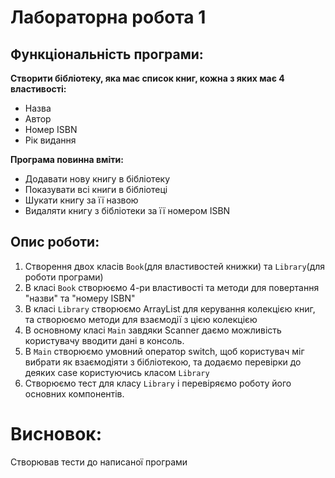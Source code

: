 # Лабораторна робота 1

## Функціональність програми:
**Створити бібліотеку, яка має список книг, кожна з яких має 4 властивості:**
- Назва
- Автор
- Номер ISBN
- Рік видання

**Програма повинна вміти:**
- Додавати нову книгу в бібліотеку
- Показувати всі книги в бібліотеці
- Шукати книгу за її назвою
- Видаляти книгу з бібліотеки за її номером ISBN

## Опис роботи:

1. Створення двох класів `Book`(для властивостей книжки) та `Library`(для роботи програми)
2. В класі `Book` створюємо 4-ри властивості та методи для повертання "назви" та "номеру ISBN"
3. В класі `Library` створюємо ArrayList для керування колекцією книг, та створюємо методи для взаємодії з цією колекцією
4. В основному класі `Main` завдяки Scanner даємо можливість користувачу вводити дані в консоль.
5. В `Main` створюємо умовний оператор switch, щоб користувач міг вибрати як взаємодіяти з бібліотекою, та додаємо перевірки до деяких case користуючись класом `Library`
6. Створюємо тест для класу `Library` і перевіряємо роботу його основних компонентів.

# Висновок:
Створював тести до написаної програми